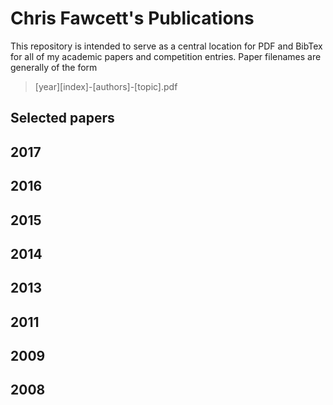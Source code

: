 # Chris Fawcett's Publications

This repository is intended to serve as a central location for PDF and BibTex
for all of my academic papers and competition entries. Paper filenames are generally
of the form

> [year][index]-[authors]-[topic].pdf

## Selected papers

## 2017

## 2016

## 2015

## 2014

## 2013

## 2011

## 2009

## 2008

